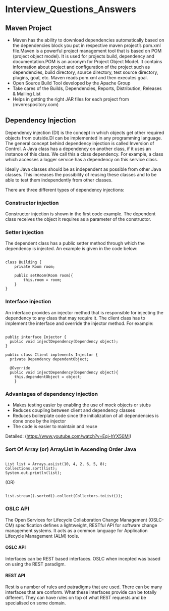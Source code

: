 # Interview_Questions_Answers

## Maven Project
+ Maven has the ability to download dependencies automatically based on the dependencies block you put in respective maven project’s pom.xml file.Maven is a powerful project management tool that is based on POM (project object model). It is used for projects build, dependency and documentation.POM is an acronym for Project Object Model. It contains information about project and configuration of the project such as dependencies, build directory, source directory, test source directory, plugins, goal, etc. Maven reads pom.xml and then executes goal.
+ Open Source Build Tool developed by the Apache Group
+ Take cares of the Builds, Dependencies, Reports, Distribution, Releases & Mailing List
+ Helps in getting the right JAR files for each project from (mvnrespository.com)


## Dependency Injection
Dependency injection (DI) is the concept in which objects get other required objects from outside.DI can be implemented in any programming language. The general concept behind dependency injection is called Inversion of Control.
A Java class has a dependency on another class, if it uses an instance of this class. We call this a class dependency. For example, a class which accesses a logger service has a dependency on this service class.

Ideally Java classes should be as independent as possible from other Java classes. This increases the possibility of reusing these classes and to be able to test them independently from other classes.

There are three different types of dependency injections:

### Constructor injection
Constructor injection is shown in the first code example. The dependent class receives the object it requires as a parameter of the constructor.

### Setter injection
The dependent class has a public setter method through which the dependency is injected. An example is given in the code below:

<pre><code>
class Building {
    private Room room;

    public setRoom(Room room){
        this.room = room;
    }
}
</pre></code>

### Interface injection
An interface provides an injector method that is responsible for injecting the dependency to any class that may require it. The client class has to implement the interface and override the injector method. For example:

<pre><code>
public interface Injector {
  public void injectDependency(Dependency object);
}

public class Client implements Injector {
  private Dependency dependentObject;

  @Override
  public void injectDependency(Dependency object){
    this.dependentObject = object;
    }
</pre></code>

### Advantages of dependency injection 

+ Makes testing easier by enabling the use of mock objects or stubs
+ Reduces coupling between client and dependency classes
+ Reduces boilerplate code since the initialization of all dependencies is done once by the injector
+ The code is easier to maintain and reuse

Detailed: (https://www.youtube.com/watch?v=Eqi-hYX50MI)

### Sort Of Array (or) ArrayList In Ascending Order Java

<pre><code>
List<Integer> list = Arrays.asList(10, 4, 2, 6, 5, 8);
Collections.sort(list);
System.out.println(list);
</pre></code>

(OR)

<pre><code>
list.stream().sorted().collect(Collectors.toList());
</pre></code>

### OSLC API
The Open Services for Lifecycle Collaboration Change Management (OSLC-CM) specification defines a lightweight, RESTful API for software change management systems. It acts as a common language for Application Lifecycle Management (ALM) tools.

#### OSLC API
Interfaces can be REST based interfaces.
OSLC when incepted was based on using the REST paradigm.

#### REST API
Rest is a number of rules and patradigms that are used. There can be many interfaces that are conform. What these interfaces  provide can be totally different. They can have rules on top of what REST requests and be specialised on some domain.

